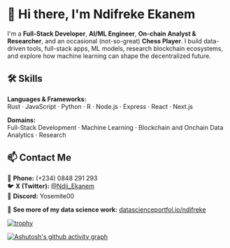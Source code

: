 # 👋 Hi there, I'm Ndifreke Ekanem

I'm a **Full-Stack Developer**, **AI/ML Engineer**, **On-chain Analyst & Researcher**, and an occasional (not-so-great) **Chess Player**. I build data-driven tools, full-stack apps, ML models, research blockchain ecosystems, and explore how machine learning can shape the decentralized future.

## 🛠️ Skills

**Languages & Frameworks:**  
Rust · JavaScript · Python · R · Node.js · Express · React · Next.js

**Domains:**  
Full-Stack Development · Machine Learning · Blockchain and Onchain Data Analytics · Research

## 📫 Contact Me

📱 **Phone:** (+234) 0848 291 293  
🐦 **X (Twitter):** [@Ndii_Ekanem](https://x.com/Ndii_Ekanem)  
💬 **Discord:** Yosemite00

🔗 **See more of my data science work:** [datascienceportfol.io/ndifreke](https://www.datascienceportfol.io/ndifreke)



[![trophy](https://github-profile-trophy.vercel.app/?username=Ndifreke000&theme=monokai)](https://github.com/ryo-ma/github-profile-trophy)


[![Ashutosh's github activity graph](https://github-readme-activity-graph.vercel.app/graph?username=Ndifreke000&theme=react)](https://github.com/ashutosh00710/github-readme-activity-graph)
